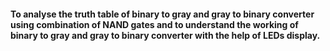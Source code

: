 #### To analyse the truth table of binary to gray and gray to binary converter using combination of NAND gates and to understand the working of binary to gray and gray to binary converter with the help of LEDs display.
